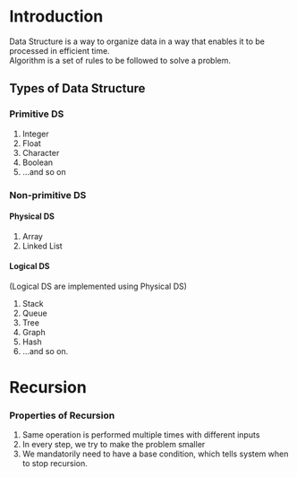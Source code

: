 
# Introduction
Data Structure is a way to organize data in a way that enables it to be processed in efficient time.  
Algorithm is a set of rules to be followed to solve a problem.  

## Types of Data Structure 

### Primitive DS
 1. Integer
 2. Float
 3. Character
 4. Boolean
 5. ...and so on
 
### Non-primitive DS

#### Physical DS
 1. Array
 2. Linked List
 
#### Logical DS

(Logical DS are implemented using Physical DS)
 1. Stack
 2. Queue
 3. Tree
 4. Graph
 5. Hash
 6. ...and so on.
 
# Recursion
### Properties of Recursion
 1. Same operation is performed multiple times with different inputs
 2. In every step, we try to make the problem smaller
 3. We mandatorily need to have a base condition, which tells system when to stop recursion.

<!--stackedit_data:
eyJoaXN0b3J5IjpbLTEwMjM5NDIyMDcsLTU0NTg0MzA3MiwtMT
k5NzEwMTk2NywtMTEwMDg5MjAxMiwtMjQxMTk0NjM5XX0=
-->